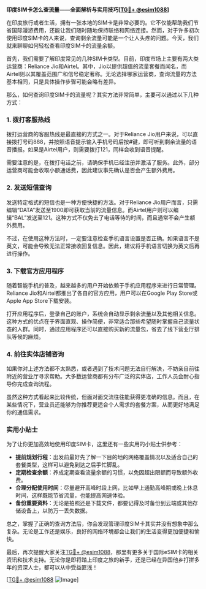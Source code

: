 **印度SIM卡怎么查流量——全面解析与实用技巧[[TG💪+ @esim1088](https://t.me/s/esim1088)]**

在印度旅行或者生活，拥有一张本地的SIM卡是非常必要的。它不仅能帮助我们节省国际漫游费用，还能让我们随时随地保持联络和网络连接。然而，对于许多初次使用印度SIM卡的人来说，查询剩余流量可能是一个让人头疼的问题。今天，我们就来聊聊如何轻松查看印度SIM卡的流量余额。

首先，我们需要了解印度常见的几种SIM卡类型。目前，印度市场上主要有两大类运营商：Reliance Jio和Airtel。其中，Jio以提供超值的流量套餐而闻名，而Airtel则以其覆盖范围广和信号稳定著称。无论选择哪家运营商，查询流量的方法基本相同，只是具体操作步骤可能会略有差异。

那么，如何查询印度SIM卡的流量呢？其实方法非常简单，主要可以通过以下几种方式：

### 1. 拨打客服热线

拨打运营商的客服热线是最直接的方式之一。对于Reliance Jio用户来说，可以直接拨打号码888，并按照语音提示输入手机号码后按#键，即可听到剩余流量的语音播报。如果是Airtel用户，则需要拨打121，同样会收到语音提醒。

需要注意的是，在拨打电话之前，请确保手机已经注册并激活了服务。此外，部分运营商可能会收取小额通话费，因此建议事先确认是否会产生额外费用。

### 2. 发送短信查询

发送特定格式的短信也是一种方便快捷的方法。对于Reliance Jio用户而言，只需编辑“DATA”发送至1900即可获取当前的流量信息。而Airtel用户则可以编辑“BAL”发送至121。这种方式不仅免去了电话等待的时间，而且通常不会产生额外费用。

不过，在使用这种方法时，一定要注意检查手机语言设置是否正确。如果语言不是英文，可能会导致无法正常接收回复信息。因此，建议将手机语言切换为英文后再进行操作。

### 3. 下载官方应用程序

随着智能手机的普及，越来越多的用户开始依赖于手机应用程序来进行日常管理。Reliance Jio和Airtel都推出了各自的官方应用，用户可以在Google Play Store或Apple App Store下载安装。

打开应用程序后，登录自己的账户，系统会自动显示剩余流量以及其他相关信息。这种方式的优点在于界面直观、操作简便，非常适合那些希望随时掌握自己流量状态的人群。同时，通过应用程序还可以直接购买新的流量包，省去了线下营业厅排队等候的麻烦。

### 4. 前往实体店铺咨询

如果你对上述方法都不太熟悉，或者遇到了技术问题无法自行解决，不妨亲自前往附近的营业厅寻求帮助。大多数运营商都有分布广泛的实体店，工作人员会耐心指导你完成查询流程。

虽然这种方式看起来比较传统，但面对面交流往往能获得更准确的信息。而且，在某些情况下，营业员还能够为你推荐更适合个人需求的套餐方案，从而更好地满足你的通信需求。

### 实用小贴士

为了让你更加高效地使用印度SIM卡，这里还有一些实用的小贴士供参考：

- **提前规划行程**：出发前最好先了解一下目的地的网络覆盖情况以及适合自己的套餐类型，这样可以避免到达之后手忙脚乱。
- **定期检查余额**：养成定期查看流量余额的习惯，以免因超出限额而导致额外收费。
- **合理分配使用时间**：尽量避开高峰时段上网，比如早上通勤高峰期或晚上休息时间，这样既能节省流量，也能提高网速体验。
- **备份重要资料**：无论是拍照还是下载文件，都要记得及时备份到云端或其他存储设备上，以防万一丢失数据。

总之，掌握了正确的查询方法后，你会发现管理印度SIM卡其实并没有想象中那么复杂。无论是工作还是娱乐，良好的网络环境都会让我们的生活变得更加便捷和愉快。

最后，再次提醒大家关注[TG💪+ @esim1088](https://t.me/s/esim1088)，那里有更多关于国际eSIM卡的相关资讯和技术支持。无论你是即将踏上印度之旅的新手，还是已经在异国他乡打拼多年的资深人士，都可以从中受益匪浅！

[[TG💪+ @esim1088](https://t.me/s/esim1088) ![Image](https://i.postimg.cc/4NQfJmqS/Snipaste-2025-05-13-00-14-12.png)]